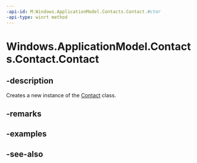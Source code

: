 ----api-id: M:Windows.ApplicationModel.Contacts.Contact.#ctor
-api-type: winrt method
---<!-- Method syntaxpublic Contact()--># Windows.ApplicationModel.Contacts.Contact.Contact## -descriptionCreates a new instance of the [Contact](contact.md) class.## -remarks## -examples## -see-also
